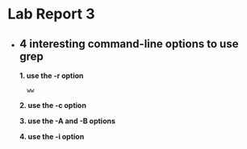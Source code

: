 # Lab Report 3

* ## 4 interesting command-line options to use grep
    
    **1. use the -r option**
    
        ww
    
    **2. use the -c option**
    
    **3. use the -A and -B options**
    
    **4. use the -i option**
